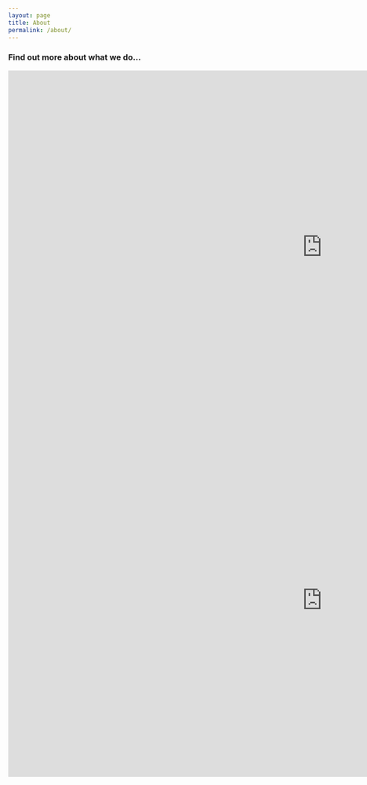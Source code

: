 ```yaml
---
layout: page
title: About
permalink: /about/
---
```


### Find out more about what we do...

<div class="video-wrap">
<iframe loading="lazy" title="Finding a Place (English)" width="1280px" height="720px" src="https://www.youtube.com/embed/pjhrnCTA0bM?feature=oembed" frameborder="0" allow="accelerometer; autoplay; clipboard-write; encrypted-media; gyroscope; picture-in-picture" allowfullscreen></iframe>
</div>
  
<div class="video-wrap">
<iframe loading="lazy" title="Finding a Place (Cymraeg)" width="1280px" height="720px" src="https://www.youtube.com/embed/QQ6Ka3PEVAE?feature=oembed" frameborder="0" allow="accelerometer; autoplay; clipboard-write; encrypted-media; gyroscope; picture-in-picture" allowfullscreen></iframe>
</div>
